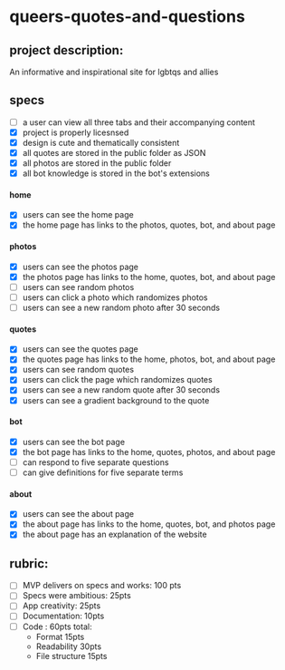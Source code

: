 # queers-quotes-and-questions
## project description:
An informative and inspirational site for lgbtqs and allies

## specs
- [ ] a user can view all three tabs and their accompanying content
- [X] project is properly licesnsed
- [X] design is cute and thematically consistent
- [X] all quotes are stored in the public folder as JSON
- [X] all photos are stored in the public folder
- [X] all bot knowledge is stored in the bot's extensions

#### home
- [X] users can see the home page
- [X] the home page has links to the photos, quotes, bot, and about page

#### photos
- [X] users can see the photos page
- [X] the photos page has links to the home, quotes, bot, and about page
- [ ] users can see random photos
- [ ] users can click a photo which randomizes photos
- [ ] users can see a new random photo after 30 seconds

#### quotes
- [X] users can see the quotes page
- [X] the quotes page has links to the home, photos, bot, and about page
- [X] users can see random quotes
- [X] users can click the page which randomizes quotes
- [X] users can see a new random quote after 30 seconds
- [X] users can see a gradient background to the quote

#### bot
- [X] users can see the bot page
- [X] the bot page has links to the home, quotes, photos, and about page
- [ ] can respond to five separate questions
- [ ] can give definitions for five separate terms

#### about
- [X] users can see the about page
- [X] the about page has links to the home, quotes, bot, and photos page
- [X] the about page has an explanation of the website

## rubric:
- [ ] MVP delivers on specs and works: 100 pts
- [ ] Specs were ambitious: 25pts
- [ ] App creativity: 25pts
- [ ] Documentation: 10pts
- [ ] Code : 60pts total:
    - Format 15pts
    - Readability 30pts
    - File structure 15pts
